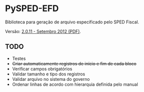 PySPED-EFD
==========

Biblioteca para geração de arquivo especificado pelo SPED Fiscal.

Versão: [2.0.11 - Setembro 2012 (PDF)](http://www1.receita.fazenda.gov.br/sistemas/sped-fiscal/download/GUIA_PRATICO_DA_EFD_Versao_2.0.11.pdf).

TODO
----
- Testes
- <s>Criar automaticamente registros de início e fim de cada bloco</s>
- Verificar campos obrigatórios
- Validar tamanho e tipo dos registros
- Validar arquivo no sistema do governo
- Ordenar linhas de acordo com hierarquia definida pelo manual
